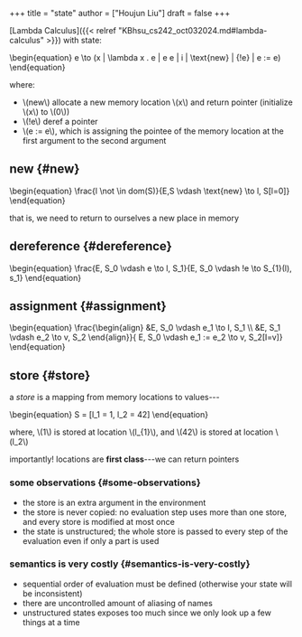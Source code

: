 +++
title = "state"
author = ["Houjun Liu"]
draft = false
+++

[Lambda Calculus]({{< relref "KBhsu_cs242_oct032024.md#lambda-calculus" >}}) with state:

\begin{equation}
e \to (x | \lambda x . e | e e | i | \text{new} | {!e} | e := e)
\end{equation}

where:

-   \\(new\\) allocate a new memory location \\(x\\) and return pointer (initialize \\(x\\) to \\(0\\))
-   \\(!e\\) deref a pointer
-   \\(e := e\\), which is assigning the pointee of the memory location at the first argument to the second argument


## new {#new}

\begin{equation}
\frac{l \not \in dom(S)}{E,S \vdash \text{new} \to  l, S[l=0]}
\end{equation}

that is, we need to return to ourselves a new place in memory


## dereference {#dereference}

\begin{equation}
\frac{E, S\_0 \vdash  e \to l, S\_1}{E, S\_0 \vdash !e \to S\_{1}(l), s\_1}
\end{equation}


## assignment {#assignment}

\begin{equation}
\frac{\begin{align}
&E, S\_0 \vdash e\_1 \to  I, S\_1 \\\\
&E, S\_1 \vdash e\_2 \to v, S\_2
\end{align}}{
E, S\_0 \vdash e\_1 := e\_2 \to v, S\_2[I=v]}
\end{equation}


## store {#store}

a _store_ is a mapping from memory locations to values---

\begin{equation}
S = [l\_1 = 1, l\_2 = 42]
\end{equation}

where, \\(1\\) is stored at location \\(l\_{1}\\), and \\(42\\) is stored at location \\(l\_2\\)

importantly! locations are **first class**---we can return pointers


### some observations {#some-observations}

-   the store is an extra argument in the environment
-   the store is never copied: no evaluation step uses more than one store, and every store is modified at most once
-   the state is unstructured; the whole store is passed to every step of the evaluation even if only a part is used


### semantics is very costly {#semantics-is-very-costly}

-   sequential order of evaluation must be defined (otherwise your state will be inconsistent)
-   there are uncontrolled amount of aliasing of names
-   unstructured states exposes too much since we only look up a few things at a time
